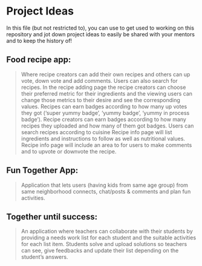 # Project Ideas

In this file (but not restricted to), you can use to get used to working on this repository and jot down project ideas to easily be shared with your mentors and to keep the history of!

## Food recipe app:
> Where recipe creators can add their own recipes and others can up vote, down vote and add comments.
> Users can also search for recipes.
> In the recipe adding page the recipe creators can choose their preferred metric for their ingredients and the viewing users can change those metrics to their desire and see the corresponding values.
> Recipes can earn badges according to how many up votes they got (‘super yummy badge’, ‘yummy badge’, ‘yummy in process badge’).
> Recipe creators can earn badges according to how many recipes they uploaded and how many of them got badges.
> Users can search recipes according to cuisine
> Recipe info page will list ingredients and instructions to follow as well as nutritional values.
> Recipe info page will include an area to for users to make comments and to upvote or downvote the recipe.





## Fun Together App:
> Application that lets users (having kids from same age group) from same neighborhood connects, chat/posts & comments and plan fun activities.



## Together until success:
> An application where teachers can collaborate with their students by providing a needs work list for each student and the suitable activities for each list item. Students solve and upload solutions so teachers can see, give feedbacks and update their list depending on the student’s answers.



